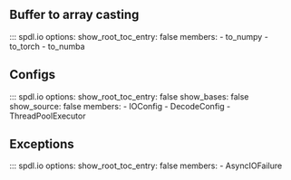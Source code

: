 ## Buffer to array casting

::: spdl.io
    options:
      show_root_toc_entry: false
      members:
      - to_numpy
      - to_torch
      - to_numba

## Configs

::: spdl.io
    options:
      show_root_toc_entry: false
      show_bases: false
      show_source: false
      members:
      - IOConfig
      - DecodeConfig
      - ThreadPoolExecutor

## Exceptions

::: spdl.io
    options:
      show_root_toc_entry: false
      members:
      - AsyncIOFailure
